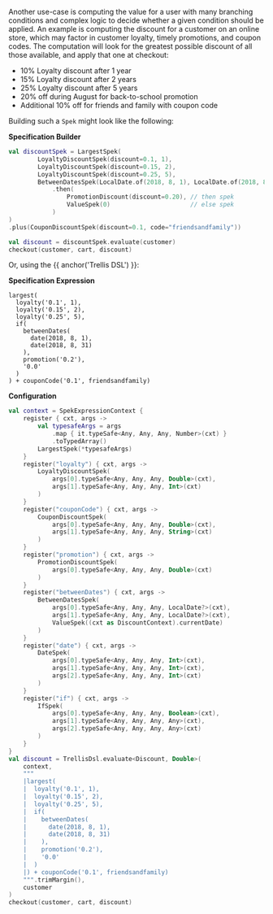 ---
---

Another use-case is computing the value for a user with many branching conditions and complex logic to decide whether 
a given condition should be applied. An example is computing the discount for a customer on an online store, which may
factor in customer loyalty, timely promotions, and coupon codes. The computation will look for the greatest possible 
discount of all those available, and apply that one at checkout:

- 10% Loyalty discount after 1 year
- 15% Loyalty discount after 2 years
- 25% Loyalty discount after 5 years
- 20% off during August for back-to-school promotion
- Additional 10% off for friends and family with coupon code

Building such a `Spek` might look like the following:

**Specification Builder**

```kotlin
val discountSpek = LargestSpek(
        LoyaltyDiscountSpek(discount=0.1, 1),
        LoyaltyDiscountSpek(discount=0.15, 2),
        LoyaltyDiscountSpek(discount=0.25, 5),
        BetweenDatesSpek(LocalDate.of(2018, 8, 1), LocalDate.of(2018, 8, 31))
            .then(
                PromotionDiscount(discount=0.20), // then spek
                ValueSpek(0)                      // else spek
            )
)
.plus(CouponDiscountSpek(discount=0.1, code="friendsandfamily"))

val discount = discountSpek.evaluate(customer)
checkout(customer, cart, discount)
```

Or, using the {{ anchor('Trellis DSL') }}:

**Specification Expression**
```
largest(
  loyalty('0.1', 1),
  loyalty('0.15', 2),
  loyalty('0.25', 5),
  if(
    betweenDates(
      date(2018, 8, 1),
      date(2018, 8, 31)
    ),
    promotion('0.2'),
    '0.0'
  )
) + couponCode('0.1', friendsandfamily)
```

**Configuration**

```kotlin
val context = SpekExpressionContext {
    register { cxt, args ->
        val typesafeArgs = args
            .map { it.typeSafe<Any, Any, Any, Number>(cxt) }
            .toTypedArray()
        LargestSpek(*typesafeArgs)
    }
    register("loyalty") { cxt, args ->
        LoyaltyDiscountSpek(
            args[0].typeSafe<Any, Any, Any, Double>(cxt),
            args[1].typeSafe<Any, Any, Any, Int>(cxt)
        )
    }
    register("couponCode") { cxt, args ->
        CouponDiscountSpek(
            args[0].typeSafe<Any, Any, Any, Double>(cxt),
            args[1].typeSafe<Any, Any, Any, String>(cxt)
        )
    }
    register("promotion") { cxt, args ->
        PromotionDiscountSpek(
            args[0].typeSafe<Any, Any, Any, Double>(cxt)
        )
    }
    register("betweenDates") { cxt, args ->
        BetweenDatesSpek(
            args[0].typeSafe<Any, Any, Any, LocalDate?>(cxt),
            args[1].typeSafe<Any, Any, Any, LocalDate?>(cxt),
            ValueSpek((cxt as DiscountContext).currentDate)
        )
    }
    register("date") { cxt, args ->
        DateSpek(
            args[0].typeSafe<Any, Any, Any, Int>(cxt),
            args[1].typeSafe<Any, Any, Any, Int>(cxt),
            args[2].typeSafe<Any, Any, Any, Int>(cxt)
        )
    }
    register("if") { cxt, args ->
        IfSpek(
            args[0].typeSafe<Any, Any, Any, Boolean>(cxt),
            args[1].typeSafe<Any, Any, Any, Any>(cxt),
            args[2].typeSafe<Any, Any, Any, Any>(cxt)
        )
    }
}
val discount = TrellisDsl.evaluate<Discount, Double>(
    context,
    """
    |largest(
    |  loyalty('0.1', 1),
    |  loyalty('0.15', 2),
    |  loyalty('0.25', 5),
    |  if(
    |    betweenDates(
    |      date(2018, 8, 1),
    |      date(2018, 8, 31)
    |    ),
    |    promotion('0.2'),
    |    '0.0'
    |  )
    |) + couponCode('0.1', friendsandfamily)
    """.trimMargin(),
    customer
)
checkout(customer, cart, discount)
```
